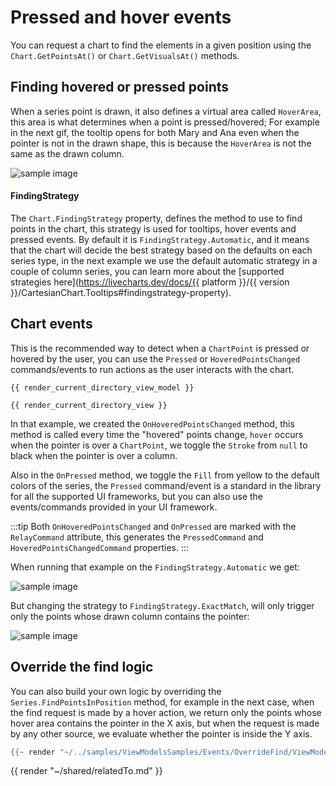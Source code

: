 <!--
To get help on editing this file, see https://github.com/beto-rodriguez/LiveCharts2/blob/dev/docs/readme.md
content is normally pulled from the examples in the repository.
-->

# Pressed and hover events

You can request a chart to find the elements in a given position using the `Chart.GetPointsAt()` or
`Chart.GetVisualsAt()` methods.

## Finding hovered or pressed points

When a series point is drawn, it also defines a virtual area called `HoverArea`, this area is what determines
when a point is pressed/hovered; For example in the next gif, the tooltip opens for both Mary and Ana even when
the pointer is not in the drawn shape, this is because the `HoverArea` is not the same as the drawn column.

<div class="text-center sample-img">
    <img src="https://raw.githubusercontent.com/beto-rodriguez/LiveCharts2/dev/docs/{{ unique_name }}/hover-area-col.gif" alt="sample image" />
</div>

#### FindingStrategy 

The `Chart.FindingStrategy` property, defines the method to use to find points in the chart, this strategy is used for 
tooltips, hover events and pressed events. By default it is `FindingStrategy.Automatic`, and it means that the chart will decide
the best strategy based on the defaults on each series type, in the next example we use the default automatic strategy in a couple
of column series, you can learn more about the [supported strategies here](https://livecharts.dev/docs/{{ platform }}/{{ version }}/CartesianChart.Tooltips#findingstrategy-property).

## Chart events

This is the recommended way to detect when a `ChartPoint` is pressed or hovered by the user, you can use the `Pressed` or `HoveredPointsChanged`
commands/events to run actions as the user interacts with the chart.

```
{{ render_current_directory_view_model }}
```

```
{{ render_current_directory_view }}
```

In that example, we created the `OnHoveredPointsChanged` method, this method is called every time the "hovered" points change, `hover`
occurs when the pointer is over a `ChartPoint`, we toggle the `Stroke` from `null` to black when the pointer is over a column.

Also in the `OnPressed` method, we toggle the `Fill` from yellow to the default colors of the series, the `Pressed` command/event
is a standard in the library for all the supported UI frameworks, but you can also use the events/commands provided in your
UI framework.

:::tip
Both `OnHoveredPointsChanged` and `OnPressed` are marked with the `RelayCommand` attribute, this generates the `PressedCommand` and 
`HoveredPointsChangedCommand` properties.
:::

When running that example on the `FindingStrategy.Automatic` we get:

<div class="text-center sample-img">
    <img src="https://raw.githubusercontent.com/beto-rodriguez/LiveCharts2/dev/docs/{{ unique_name }}/events-auto.gif" alt="sample image" />
</div>

But changing the strategy to `FindingStrategy.ExactMatch`, will only trigger only the points whose drawn column contains the pointer:

<div class="text-center sample-img">
    <img src="https://raw.githubusercontent.com/beto-rodriguez/LiveCharts2/dev/docs/{{ unique_name }}/events-ex.gif" alt="sample image" />
</div>

## Override the find logic

You can also build your own logic by overriding the `Series.FindPointsInPosition` method, for example in the next case,
when the find request is made by a hover action, we return only the points whose hover area contains the pointer in the X axis,
but when the request is made by any other source, we evaluate whether the pointer is inside the Y axis.

```csharp
{{~ render "~/../samples/ViewModelsSamples/Events/OverrideFind/ViewModel.cs" ~}}
```

{{ render "~/shared/relatedTo.md" }}
